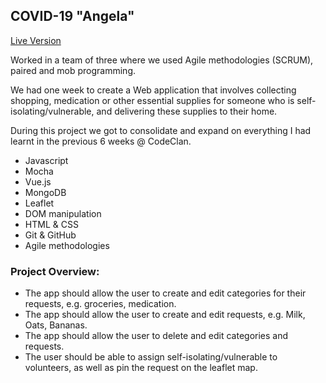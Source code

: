 ## COVID-19 "Angela"
[Live Version](https://boring-wozniak-c62dd8.netlify.app/#/)

Worked in a team of three where we used Agile methodologies (SCRUM), paired and mob programming.

We had one week to create a Web application that involves collecting shopping, medication or other essential supplies for someone who is self-isolating/vulnerable, and delivering these supplies to their home.

During this project we got to consolidate and expand on everything I had learnt in the previous 6 weeks @ CodeClan.

* Javascript
* Mocha
* Vue.js
* MongoDB
* Leaflet
* DOM manipulation
* HTML & CSS
* Git & GitHub
* Agile methodologies

### Project Overview:

* The app should allow the user to create and edit categories for their requests, e.g. groceries, medication.
* The app should allow the user to create and edit requests, e.g. Milk, Oats, Bananas.
* The app should allow the user to delete and edit categories and requests.
* The user should be able to assign self-isolating/vulnerable to volunteers, as well as pin the request on the leaflet map.
